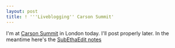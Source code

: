 ```yaml
---
layout: post
title: ! '''Liveblogging'' Carson Summit'
---
```

I'm at [Carson Summit][carson] in London today.
I'll post properly later. In the meantime here's the [SubEthaEdit
notes][notes]

[carson]: http://carsonworkshops.com/summit/
[notes]: http://nascentguruism.com/files/posts/liveblogging-carson-summit/Carson.html
